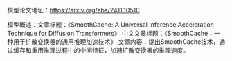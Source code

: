 模型论文地址：https://arxiv.org/abs/2411.10510

模型概述：文章标题：《SmoothCache: A Universal Inference Acceleration Technique for Diffusion Transformers》
中文文章标题：《SmoothCache：一种用于扩散变换器的通用推理加速技术》
文章内容：提出SmoothCache技术，通过缓存和重用推理过程中的中间特征，加速扩散变换器的推理速度。
